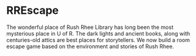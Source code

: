 # RREscape

The wonderful place of Rush Rhee Library has long been the most mysterious place in U of R. The dark lights and ancient books, along with centuries-old attics are best places for storytellers. We now build a room escape game based on the environment and stories of Rush Rhee.

